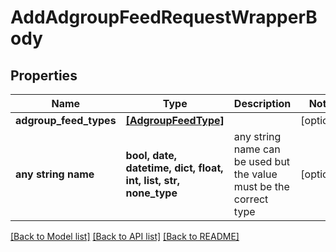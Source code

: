 # AddAdgroupFeedRequestWrapperBody


## Properties
Name | Type | Description | Notes
------------ | ------------- | ------------- | -------------
**adgroup_feed_types** | [**[AdgroupFeedType]**](AdgroupFeedType.md) |  | [optional] 
**any string name** | **bool, date, datetime, dict, float, int, list, str, none_type** | any string name can be used but the value must be the correct type | [optional]

[[Back to Model list]](../README.md#documentation-for-models) [[Back to API list]](../README.md#documentation-for-api-endpoints) [[Back to README]](../README.md)



